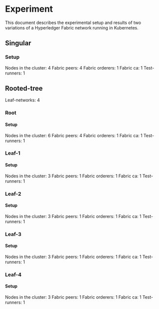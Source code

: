 # Experiment
This document describes the experimental setup and results of two variations of a Hyperledger Fabric network running in Kubernetes.

## Singular

### Setup
Nodes in the cluster:   4
Fabric peers:           4
Fabric orderers:        1
Fabric ca:              1
Test-runners:           1

## Rooted-tree
Leaf-networks:          4

### Root

#### Setup
Nodes in the cluster:   6
Fabric peers:           4
Fabric orderers:        1
Fabric ca:              1
Test-runners:           1

### Leaf-1

#### Setup
Nodes in the cluster:   3
Fabric peers:           1
Fabric orderers:        1
Fabric ca:              1
Test-runners:           1

### Leaf-2

#### Setup
Nodes in the cluster:   3
Fabric peers:           1
Fabric orderers:        1
Fabric ca:              1
Test-runners:           1

### Leaf-3

#### Setup
Nodes in the cluster:   3
Fabric peers:           1
Fabric orderers:        1
Fabric ca:              1
Test-runners:           1

### Leaf-4

#### Setup
Nodes in the cluster:   3
Fabric peers:           1
Fabric orderers:        1
Fabric ca:              1
Test-runners:           1